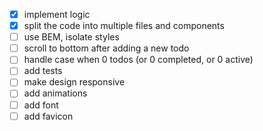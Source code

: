 - [x] implement logic
- [x] split the code into multiple files and components
- [ ] use BEM, isolate styles
- [ ] scroll to bottom after adding a new todo
- [ ] handle case when 0 todos (or 0 completed, or 0 active)
- [ ] add tests
- [ ] make design responsive
- [ ] add animations
- [ ] add font
- [ ] add favicon
